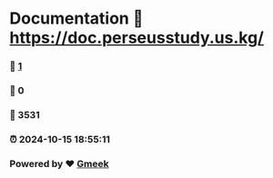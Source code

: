 # Documentation :link: https://doc.perseusstudy.us.kg/ 
### :page_facing_up: [1](https://doc.perseusstudy.us.kg//tag.html) 
### :speech_balloon: 0 
### :hibiscus: 3531 
### :alarm_clock: 2024-10-15 18:55:11 
### Powered by :heart: [Gmeek](https://github.com/Meekdai/Gmeek)
